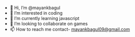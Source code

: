 - 👋 Hi, I’m @mayankbagul
- 👀 I’m interested in coding
- 🌱 I’m currently learning javascript
- 💞️ I’m looking to collaborate on games
- 📫 How to reach me contact- mayankbagul09@gmail.com

<!---
mayankbagul/mayankbagul is a ✨ special ✨ repository because its `README.md` (this file) appears on your GitHub profile.
You can click the Preview link to take a look at your changes.
--->
